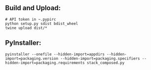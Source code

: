 ## Build and Upload:

    # API token in ~.pypirc
    python setup.py sdist bdist_wheel
    twine upload dist/*

## PyInstaller:
    
    pyinstaller --onefile --hidden-import=appdirs --hidden-import=packaging.version --hidden-import=packaging.specifiers --hidden-import=packaging.requirements stack_composed.py
